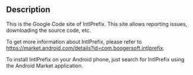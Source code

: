## Description ##

This is the Google Code site of IntlPrefix. This site allows reporting issues, downloading the source code, etc.

To get more information about IntlPrefix, please refer to https://market.android.com/details?id=com.boogersoft.intlprefix.

To install IntlPrefix on your Android phone, just search for IntlPrefix using the Android Market application.